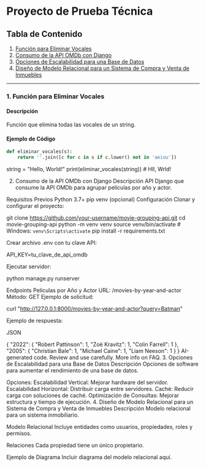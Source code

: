 # Proyecto de Prueba Técnica

## Tabla de Contenido
1. [Función para Eliminar Vocales](#1-función-para-eliminar-vocales)
2. [Consumo de la API OMDb con Django](#2-consumo-de-la-api-omdb-con-django)
3. [Opciones de Escalabilidad para una Base de Datos](#3-opciones-de-escalabilidad-para-una-base-de-datos)
4. [Diseño de Modelo Relacional para un Sistema de Compra y Venta de Inmuebles](#4-diseño-de-modelo-relacional-para-un-sistema-de-compra-y-venta-de-inmuebles)

---

### 1. Función para Eliminar Vocales
#### Descripción
Función que elimina todas las vocales de un string.

#### Ejemplo de Código
```python
def eliminar_vocales(s):
    return ''.join([c for c in s if c.lower() not in 'aeiou'])
```

string = "Hello, World!"
print(eliminar_vocales(string))  # Hll, Wrld!

2. Consumo de la API OMDb con Django
Descripción
API Django que consume la API OMDb para agrupar películas por año y actor.

Requisitos Previos
Python 3.7+
pip
venv (opcional)
Configuración
Clonar y configurar el proyecto:

git clone https://github.com/your-username/movie-grouping-api.git
cd movie-grouping-api
python -m venv venv
source venv/bin/activate  # Windows: `venv\Scripts\activate`
pip install -r requirements.txt

Crear archivo .env con tu clave API:

API_KEY=tu_clave_de_api_omdb

Ejecutar servidor:

python manage.py runserver

Endpoints
Películas por Año y Actor
URL: /movies-by-year-and-actor
Método: GET
Ejemplo de solicitud:

curl "http://127.0.0.1:8000/movies-by-year-and-actor?query=Batman"

Ejemplo de respuesta:

JSON

{
  "2022": {
    "Robert Pattinson": 1,
    "Zoë Kravitz": 1,
    "Colin Farrell": 1
  },
  "2005": {
    "Christian Bale": 1,
    "Michael Caine": 1,
    "Liam Neeson": 1
  }
}
AI-generated code. Review and use carefully. More info on FAQ.
3. Opciones de Escalabilidad para una Base de Datos
Descripción
Opciones de software para aumentar el rendimiento de una base de datos.

Opciones:
Escalabilidad Vertical: Mejorar hardware del servidor.
Escalabilidad Horizontal: Distribuir carga entre servidores.
Caché: Reducir carga con soluciones de caché.
Optimización de Consultas: Mejorar estructura y tiempo de ejecución.
4. Diseño de Modelo Relacional para un Sistema de Compra y Venta de Inmuebles
Descripción
Modelo relacional para un sistema inmobiliario.

Modelo Relacional
Incluye entidades como usuarios, propiedades, roles y permisos.

Relaciones
Cada propiedad tiene un único propietario.

Ejemplo de Diagrama
Incluir diagrama del modelo relacional aquí.